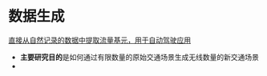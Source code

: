 # 数据生成

[直接从自然记录的数据中提取流量基元，用于自动驾驶应用](https://ieeexplore.ieee.org/document/8260870)
- **主要研究目的**是如何通过有限数量的原始交通场景生成无线数量的新交通场景
- 
<!--stackedit_data:
eyJoaXN0b3J5IjpbMTM3NjYyMjQ5MiwxMzIxNDMwMDA4LC0xNT
YwMTI2MDE1LC0xNTM2NjYzOTQ2LDExMDAwNTc0MDBdfQ==
-->